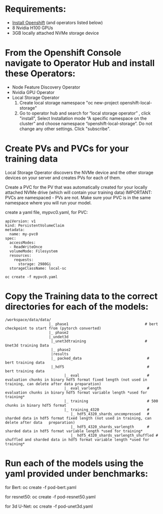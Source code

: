 # Requirements:  
*  [Install Openshift](https://access.redhat.com/documentation/en-us/openshift_container_platform/4.13/html/installing/index) (and operators listed below)
*  8 Nvidia H100 GPUs
*  3GB locally attached NVMe storage device

# From the Openshift Console navigate to Operator Hub and install these Operators:
*  Node Feature Discovery Operator
*  Nvidia GPU Operator
*  Local Storage Operator
    1)  Create local storage namespace
    "oc new-project openshift-local-storage"
    2) Go to operator hub and search for “local storage operator” , click "install", 
    Select Installation mode “A specific namespace on the cluster” and choose namespace “openshift-local-storage”. 
    Do not change any other settings. Click "subscribe".

# Create PVs and PVCs for your training data

Local Storage Operator discovers the NVMe device and the other storage devices on your server and creates PVs for each of them.

Create a PVC for the PV that was automatically created for your locally attached NVMe drive (which will contain your training data)
IMPORTANT: PVCs are namespaced - PVs are not. Make sure your PVC is in the same namespace where you will run your model. 

create a yaml file, mypvc0.yaml, for PVC: 
```
apiVersion: v1
kind: PersistentVolumeClaim
metadata:
  name: my-pvc0
spec:
  accessModes:
  - ReadWriteOnce
  volumeMode: Filesystem
  resources:
    requests:
      storage: 2980Gi
  storageClassName: local-sc
```

```oc create -f mypvc0.yaml```

# Copy the Training data to the correct directories for each of the models: 
```
/workspace/data/data/     
                    |_ phase1                                   # bert checkpoint to start from (pytorch converted)  
                    |_ phase2    
                    |_undet3d                                  
                     |_unet3dtraining                           # Unet3d training Data
                     |_ phase2    
                     |results    
                     |_ packed_data                              # bert training data   
                     |_hdf5                                      # bert training data 
                           |_ eval                               # evaluation chunks in binary hdf5 format fixed length (not used in training, can delete after data preparation)      
                           |_ eval_varlength                     # evaluation chunks in binary hdf5 format variable length *used for training*    
                           |_ training                           # 500 chunks in binary hdf5 format     
                           |_ training_4320                      #     
                              |_ hdf5_4320_shards_uncompressed   # sharded data in hdf5 format fixed length (not used in training, can delete after data   preparation)    
                              |_ hdf5_4320_shards_varlength      # sharded data in hdf5 format variable length *used for training*    
                              |_ hdf5_4320_shards_varlength_shuffled # shuffled and sharded data in hdf5 format variable length *used for training*    

```

# Run each of the models using the yaml provided under benchmarks: 

for Bert:
oc create -f pod-bert.yaml

for resnet50:
oc create -f pod-resnet50.yaml

for 3d U-Net:
oc create -f pod-unet3d.yaml 






